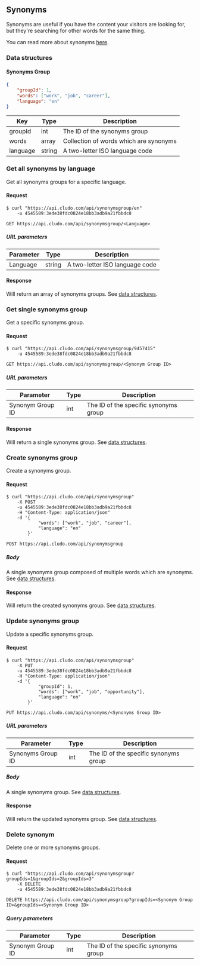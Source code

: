<h2 id="tools_synonyms">Synonyms</h2>

Synonyms are useful if you have the content your visitors are looking for, but they're searching for other words for the same thing.

<aside class="notice">You can read more about synonyms <a href="https://cludo.zendesk.com/hc/en-us/articles/115002580111-Synonyms" target="_blank">here</a>.</aside>

<h3 id="tools_synonyms_dataStructures">Data structures</h3>

<h4>Synonyms Group</h4>

```json
{
    "groupId": 1,
    "words": ["work", "job", "career"],
    "language": "en"
}
```

Key | Type | Description
--- | --- | ---
groupId | int | The ID of the synonyms group
words | array | Collection of words which are synonyms
language | string | A two-letter ISO language code

<h3 id="tools_synonyms_getAllByLanguage">Get all synonyms by language</h3>

Get all synonyms groups for a specific language.

<h4>Request</h4>

```shell
$ curl "https://api.cludo.com/api/synonymsgroup/en"
    -u 4545589:3ede38fdc0824e18bb3adb9a21fbbdc8
```

`GET https://api.cludo.com/api/synonymsgroup/<Language>`

<h5>URL parameters</h5>

Parameter | Type | Description
--- | --- | ---
Language | string | A two-letter ISO language code

<h4>Response</h4>

Will return an array of synonyms groups. See [data structures](#tools_synonyms_dataStructures).

<h3 id="tools_synonyms_getSingle">Get single synonyms group</h3>

Get a specific synonyms group.

<h4>Request</h4>

```shell
$ curl "https://api.cludo.com/api/synonymsgroup/9457415"
    -u 4545589:3ede38fdc0824e18bb3adb9a21fbbdc8
```

`GET https://api.cludo.com/api/synonymsgroup/<Synonym Group ID>`

<h5>URL parameters</h5>

Parameter | Type | Description
--- | --- | ---
Synonym Group ID | int | The ID of the specific synonyms group

<h4>Response</h4>

Will return a single synonyms group. See [data structures](#tools_synonyms_dataStructures).

<h3 id="tools_synonyms_create">Create synonyms group</h3>

Create a synonyms group.

<h4>Request</h4>

```shell
$ curl "https://api.cludo.com/api/synonymsgroup"
    -X POST
    -u 4545589:3ede38fdc0824e18bb3adb9a21fbbdc8
    -H "Content-Type: application/json"
    -d '{
            "words": ["work", "job", "career"],
            "language": "en"
        }'
```

`POST https://api.cludo.com/api/synonymsgroup`

<h5>Body</h5>

A single synonyms group composed of multiple words which are synonyms. See [data structures](#tools_synonyms_dataStructures).

<h4>Response</h4>

Will return the created synonyms group. See [data structures](#tools_synonyms_dataStructures).

<h3 id="tools_synonyms_update">Update synonyms group</h3>

Update a specific synonyms group.

<h4>Request</h4>

```shell
$ curl "https://api.cludo.com/api/synonymsgroup"
    -X PUT
    -u 4545589:3ede38fdc0824e18bb3adb9a21fbbdc8
    -H "Content-Type: application/json"
    -d '{
            "groupId": 1,
            "words": ["work", "job", "opportunity"],
            "language": "en"
        }'
```

`PUT https://api.cludo.com/api/synonyms/<Synonyms Group ID>`

<h5>URL parameters</h5>

Parameter | Type | Description
--- | --- | ---
Synonyms Group ID | int | The ID of the specific synonyms group

<h5>Body</h5>

A single synonyms group. See [data structures](#tools_synonyms_dataStructures).

<h4>Response</h4>

Will return the updated synonyms group. See [data structures](#tools_synonyms_dataStructures).

<h3 id="tools_synonyms_delete">Delete synonym</h3>

Delete one or more synonyms groups.

<h4>Request</h4>

```shell
$ curl "https://api.cludo.com/api/synonymsgroup?groupIds=1&groupIds=2&groupIds=3"
    -X DELETE
    -u 4545589:3ede38fdc0824e18bb3adb9a21fbbdc8
```

`DELETE https://api.cludo.com/api/synonymsgroup?groupIds=<Synonym Group ID>&groupIds=<Synonym Group ID>`

<h5>Query parameters</h5>

Parameter | Type | Description
--- | --- | ---
Synonym Group ID | int | The ID of the specific synonyms group